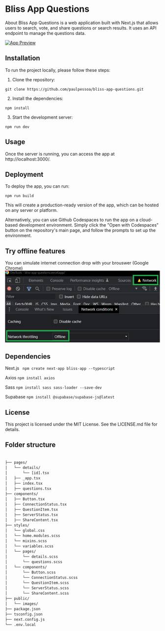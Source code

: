 # Bliss App Questions

About
Bliss App Questions is a web application built with Next.js that allows users to search, vote, and share questions or search results. It uses an API endpoint to manage the questions data.


<a href="https://bliss-app-questions.vercel.app/" target="_blank"><img src="/public/images/screen-project.gif" alt="App Preview"/></a>


## Installation
To run the project locally, please follow these steps:

1. Clone the repository:

```
git clone https://github.com/paulpessoa/bliss-app-questions.git
```

2. Install the dependencies:
```
npm install
```

3. Start the development server:
```
npm run dev
```

## Usage
Once the server is running, you can access the app at http://localhost:3000/.

## Deployment
To deploy the app, you can run:
```
npm run build
```
This will create a production-ready version of the app, which can be hosted on any server or platform.

Alternatively, you can use Github Codespaces to run the app on a cloud-based development environment. Simply click the "Open with Codespaces" button on the repository's main page, and follow the prompts to set up the environment.

## Try offline features
You can simulate internet connection drop with your brouswer (Google Chrome)
<img src="/public/images/fake-wifi.png" alt="Fake wifi"/>

## Dependencies

Next.js <code> npm create next-app bliss-app --typescript</code>

Axios <code>npm install axios</code>

Sass <code>npm install sass sass-loader --save-dev</code>

Supabase <code>npm install @supabase/supabase-js@latest</code>

## License
This project is licensed under the MIT License. See the LICENSE.md file for details.


## Folder structure

<code>
├── pages/
│   └── details/
│       └── [id].tsx
│   ├── _app.tsx
│   ├── index.tsx
│   ├── questions.tsx
├── components/
│   ├── Button.tsx
│   ├── ConnectionStatus.tsx
│   ├── QuestionItem.tsx
│   ├── ServerStatus.tsx
│   ├── ShareContent.tsx
├── styles/
│   └── global.css
│   └── home.modules.scss
│   └── mixins.scss
│   └── variables.scss
│   └── pages/
│       └── details.scss
│       └── questions.scss
│   └── components/
│       └── Button.scss
│       └── ConnectionStatus.scss
│       └── QuestionItem.scss
│       └── ServerStatus.scss
│       └── ShareContent.scss
├── public/
│   └── images/
├── package.json
├── tsconfig.json
├── next.config.js
└── .env.local
</code>
